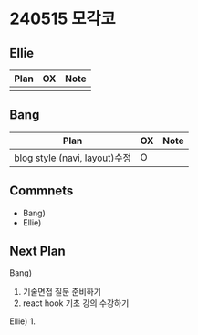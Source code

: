 # 240515 모각코

## Ellie

| Plan                 | OX  | Note |
| -------------------- | --- | ---- |
|                      |     |      |

## Bang

| Plan                  | OX  | Note |
| --------------------- | --- | ---- |
|  blog style (navi, layout)수정  |  O  |      |

## Commnets

- Bang)
- Ellie)

## Next Plan

Bang)
1. 기술면접 질문 준비하기
2. react hook 기초 강의 수강하기

Ellie)
1. 


